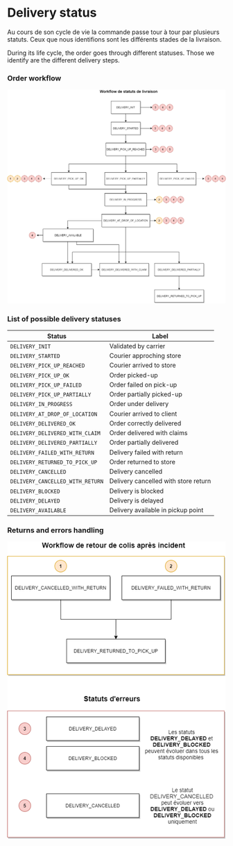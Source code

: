 # Delivery status

Au cours de son cycle de vie la commande passe tour à tour par plusieurs statuts. Ceux que nous identifions sont les différents stades de la livraison.

During its life cycle, the order goes through different statuses. Those we identify are the different delivery steps. 

### Order workflow

![get-started-icon](../../assets/images/Workflow_status_livraison.png)

### List of possible delivery statuses

Status | Label
---------|----------
 `DELIVERY_INIT`|Validated by carrier
 `DELIVERY_STARTED`|Courier approching store
 `DELIVERY_PICK_UP_REACHED`|Courier arrived to store
 `DELIVERY_PICK_UP_OK`|Order picked-up
 `DELIVERY_PICK_UP_FAILED`|Order failed on pick-up
 `DELIVERY_PICK_UP_PARTIALLY`|Order partially picked-up
 `DELIVERY_IN_PROGRESS`|Order under delivery
 `DELIVERY_AT_DROP_OF_LOCATION`|Courier arrived to client
 `DELIVERY_DELIVERED_OK`|Order correctly delivered
 `DELIVERY_DELIVERED_WITH_CLAIM`|Order delivered with claims
 `DELIVERY_DELIVERED_PARTIALLY`|Order partially delivered
 `DELIVERY_FAILED_WITH_RETURN`|Delivery failed with return
 `DELIVERY_RETURNED_TO_PICK_UP`|Order returned to store
 `DELIVERY_CANCELLED`|Delivery cancelled
 `DELIVERY_CANCELLED_WITH_RETURN`|Delivery cancelled with store return
 `DELIVERY_BLOCKED`|Delivery is blocked
 `DELIVERY_DELAYED`|Delivery is delayed
 `DELIVERY_AVAILABLE`|Delivery available in pickup point

### Returns and errors handling

![get-started-icon](../../assets/images/Workflow_retours.png)
